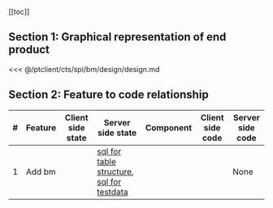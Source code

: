 [[toc]]

## Section 1: Graphical representation of end product

<<< @/ptclient/cts/spi/bm/design/design.md

## Section 2: Feature to code relationship

| #   | Feature | Client side state | Server side state                                                                                                                                                                                                                                                                        | Component | Client side code | Server side code |
| --- | ------- | ----------------- | ---------------------------------------------------------------------------------------------------------------------------------------------------------------------------------------------------------------------------------------------------------------------------------------- | --------- | ---------------- | ---------------- |
| 1   | Add bm  |                   | [sql for table structure](https://github.com/savantcare/emr/blob/master/ptclient/cts/spi/bm/db/structure/sc_bm/structure-gen-on-2020-07-02.sql), [sql for testdata](https://github.com/savantcare/emr/blob/master/ptclient/cts/spi/bm/db/structure/sc_bm/testdata-gen-on-2020-07-02.sql) |           |                  | None             |
